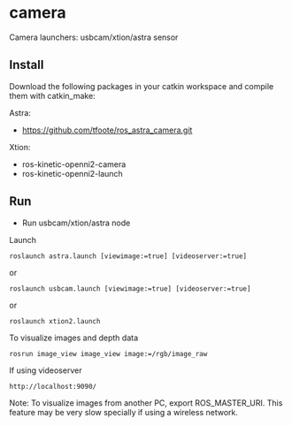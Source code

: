 # camera #

Camera launchers: usbcam/xtion/astra sensor

## Install ##

Download the following packages in your catkin workspace and compile them with catkin_make:

Astra:

* https://github.com/tfoote/ros_astra_camera.git

Xtion:

* ros-kinetic-openni2-camera
* ros-kinetic-openni2-launch



## Run ##

* Run usbcam/xtion/astra node

Launch

    roslaunch astra.launch [viewimage:=true] [videoserver:=true]

or

    roslaunch usbcam.launch [viewimage:=true] [videoserver:=true]

or

    roslaunch xtion2.launch


To visualize images and depth data

    rosrun image_view image_view image:=/rgb/image_raw

If using videoserver

    http://localhost:9090/

Note: To visualize images from another PC, export ROS_MASTER_URI. This feature may be very slow specially if using a wireless network.


